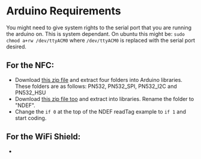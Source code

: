 # Arduino Requirements

You might need to give system rights to the serial port that you are running the arduino on. This is system dependant. On ubuntu this might be: `sudo chmod a+rw /dev/ttyACM0` where `/dev/ttyACM0` is replaced with the serial port desired.

## For the NFC:

- Download [this zip file](http://goo.gl/F6beRM) and extract four folders into Arduino libraries. These folders are as follows: PN532, PN532_SPI, PN532_I2C and PN532_HSU
- Download [this zip file too](http://goo.gl/ewxeAe) and extract into libraries. Rename the folder to "NDEF".
- Change the `if 0` at the top of the NDEF readTag example to `if 1` and start coding.

## For the WiFi Shield:

-
